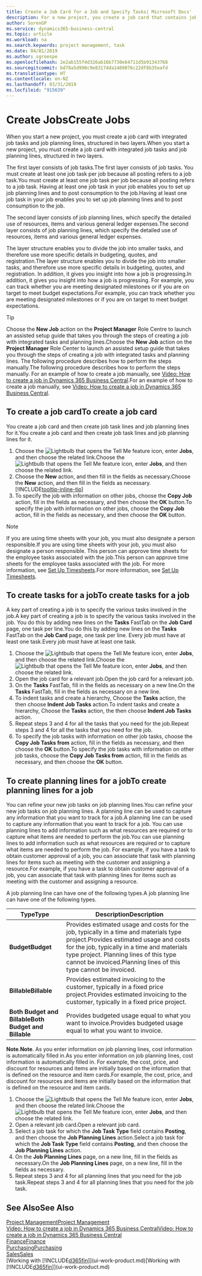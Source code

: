 ```yaml
---
title: Create a Job Card for a Job and Specify Tasks| Microsoft Docs'
description: For a new project, you create a job card that contains job tasks and planning lines, to help you manage progress and budgets.
author: SorenGP
ms.service: dynamics365-business-central
ms.topic: article
ms.workload: na
ms.search.keywords: project management, task
ms.date: 04/01/2019
ms.author: sgroespe
ms.openlocfilehash: 2e2ab155f4d326ab16b7730e64711d5b91343768
ms.sourcegitcommit: bd78a5d990c9e83174da1409076c22df8b35eafd
ms.translationtype: HT
ms.contentlocale: en-NZ
ms.lasthandoff: 03/31/2019
ms.locfileid: "915639"
---
```

# <a name="create-jobs"></a><span data-ttu-id="1cf36-103">Create Jobs</span><span class="sxs-lookup"><span data-stu-id="1cf36-103">Create Jobs</span></span>
<span data-ttu-id="1cf36-104">When you start a new project, you must create a job card with integrated job tasks and job planning lines, structured in two layers.</span><span class="sxs-lookup"><span data-stu-id="1cf36-104">When you start a new project, you must create a job card with integrated job tasks and job planning lines, structured in two layers.</span></span>  

<span data-ttu-id="1cf36-105">The first layer consists of job tasks.</span><span class="sxs-lookup"><span data-stu-id="1cf36-105">The first layer consists of job tasks.</span></span> <span data-ttu-id="1cf36-106">You must create at least one job task per job because all posting refers to a job task.</span><span class="sxs-lookup"><span data-stu-id="1cf36-106">You must create at least one job task per job because all posting refers to a job task.</span></span> <span data-ttu-id="1cf36-107">Having at least one job task in your job enables you to set up job planning lines and to post consumption to the job.</span><span class="sxs-lookup"><span data-stu-id="1cf36-107">Having at least one job task in your job enables you to set up job planning lines and to post consumption to the job.</span></span>

<span data-ttu-id="1cf36-108">The second layer consists of job planning lines, which specify the detailed use of resources, items and various general ledger expenses.</span><span class="sxs-lookup"><span data-stu-id="1cf36-108">The second layer consists of job planning lines, which specify the detailed use of resources, items and various general ledger expenses.</span></span>

<span data-ttu-id="1cf36-109">The layer structure enables you to divide the job into smaller tasks, and therefore use more specific details in budgeting, quotes, and registration.</span><span class="sxs-lookup"><span data-stu-id="1cf36-109">The layer structure enables you to divide the job into smaller tasks, and therefore use more specific details in budgeting, quotes, and registration.</span></span> <span data-ttu-id="1cf36-110">In addition, it gives you insight into how a job is progressing.</span><span class="sxs-lookup"><span data-stu-id="1cf36-110">In addition, it gives you insight into how a job is progressing.</span></span> <span data-ttu-id="1cf36-111">For example, you can track whether you are meeting designated milestones or if you are on target to meet budget expectations.</span><span class="sxs-lookup"><span data-stu-id="1cf36-111">For example, you can track whether you are meeting designated milestones or if you are on target to meet budget expectations.</span></span>

> [!TIP]
> <span data-ttu-id="1cf36-112">Choose the **New Job** action on the **Project Manager** Role Centre to launch an assisted setup guide that takes you through the steps of creating a job with integrated tasks and planning lines.</span><span class="sxs-lookup"><span data-stu-id="1cf36-112">Choose the **New Job** action on the **Project Manager** Role Center to launch an assisted setup guide that takes you through the steps of creating a job with integrated tasks and planning lines.</span></span> <span data-ttu-id="1cf36-113">The following procedure describes how to perform the steps manually.</span><span class="sxs-lookup"><span data-stu-id="1cf36-113">The following procedure describes how to perform the steps manually.</span></span> <span data-ttu-id="1cf36-114">For an example of how to create a job manually, see [Video: How to create a job in Dynamics 365 Business Central](https://www.youtube.com/watch?v=VqaPWr7BWmw).</span><span class="sxs-lookup"><span data-stu-id="1cf36-114">For an example of how to create a job manually, see [Video: How to create a job in Dynamics 365 Business Central](https://www.youtube.com/watch?v=VqaPWr7BWmw).</span></span>

## <a name="to-create-a-job-card"></a><span data-ttu-id="1cf36-115">To create a job card</span><span class="sxs-lookup"><span data-stu-id="1cf36-115">To create a job card</span></span>
<span data-ttu-id="1cf36-116">You create a job card and then create job task lines and job planning lines for it.</span><span class="sxs-lookup"><span data-stu-id="1cf36-116">You create a job card and then create job task lines and job planning lines for it.</span></span>

1. <span data-ttu-id="1cf36-117">Choose the ![Lightbulb that opens the Tell Me feature](media/ui-search/search_small.png "Tell me what you want to do") icon, enter **Jobs**, and then choose the related link.</span><span class="sxs-lookup"><span data-stu-id="1cf36-117">Choose the ![Lightbulb that opens the Tell Me feature](media/ui-search/search_small.png "Tell me what you want to do") icon, enter **Jobs**, and then choose the related link.</span></span>  
2. <span data-ttu-id="1cf36-118">Choose the **New** action, and then fill in the fields as necessary.</span><span class="sxs-lookup"><span data-stu-id="1cf36-118">Choose the **New** action, and then fill in the fields as necessary.</span></span> [!INCLUDE[tooltip-inline-tip](includes/tooltip-inline-tip_md.md)]
3. <span data-ttu-id="1cf36-119">To specify the job with information on other jobs, choose the **Copy Job** action, fill in the fields as necessary, and then choose the **OK** button.</span><span class="sxs-lookup"><span data-stu-id="1cf36-119">To specify the job with information on other jobs, choose the **Copy Job** action, fill in the fields as necessary, and then choose the **OK** button.</span></span>

> [!NOTE]  
>   <span data-ttu-id="1cf36-120">If you are using time sheets with your job, you must also designate a person responsible.</span><span class="sxs-lookup"><span data-stu-id="1cf36-120">If you are using time sheets with your job, you must also designate a person responsible.</span></span> <span data-ttu-id="1cf36-121">This person can approve time sheets for the employee tasks associated with the job.</span><span class="sxs-lookup"><span data-stu-id="1cf36-121">This person can approve time sheets for the employee tasks associated with the job.</span></span> <span data-ttu-id="1cf36-122">For more information, see [Set Up Timesheets](projects-how-setup-time-sheets.md).</span><span class="sxs-lookup"><span data-stu-id="1cf36-122">For more information, see [Set Up Timesheets](projects-how-setup-time-sheets.md).</span></span>

## <a name="to-create-tasks-for-a-job"></a><span data-ttu-id="1cf36-123">To create tasks for a job</span><span class="sxs-lookup"><span data-stu-id="1cf36-123">To create tasks for a job</span></span>
<span data-ttu-id="1cf36-124">A key part of creating a job is to specify the various tasks involved in the job.</span><span class="sxs-lookup"><span data-stu-id="1cf36-124">A key part of creating a job is to specify the various tasks involved in the job.</span></span> <span data-ttu-id="1cf36-125">You do this by adding new lines on the **Tasks** FastTab on the **Job Card** page, one task per line.</span><span class="sxs-lookup"><span data-stu-id="1cf36-125">You do this by adding new lines on the **Tasks** FastTab on the **Job Card** page, one task per line.</span></span> <span data-ttu-id="1cf36-126">Every job must have at least one task.</span><span class="sxs-lookup"><span data-stu-id="1cf36-126">Every job must have at least one task.</span></span>

1. <span data-ttu-id="1cf36-127">Choose the ![Lightbulb that opens the Tell Me feature](media/ui-search/search_small.png "Tell me what you want to do") icon, enter **Jobs**, and then choose the related link.</span><span class="sxs-lookup"><span data-stu-id="1cf36-127">Choose the ![Lightbulb that opens the Tell Me feature](media/ui-search/search_small.png "Tell me what you want to do") icon, enter **Jobs**, and then choose the related link.</span></span>
2. <span data-ttu-id="1cf36-128">Open the job card for a relevant job.</span><span class="sxs-lookup"><span data-stu-id="1cf36-128">Open the job card for a relevant job.</span></span>
3. <span data-ttu-id="1cf36-129">On the **Tasks** FastTab, fill in the fields as necessary on a new line.</span><span class="sxs-lookup"><span data-stu-id="1cf36-129">On the **Tasks** FastTab, fill in the fields as necessary on a new line.</span></span>
4. <span data-ttu-id="1cf36-130">To indent tasks and create a hierarchy, Choose the **Tasks** action, the then choose **Indent Job Tasks** action.</span><span class="sxs-lookup"><span data-stu-id="1cf36-130">To indent tasks and create a hierarchy, Choose the **Tasks** action, the then choose **Indent Job Tasks** action.</span></span>
5. <span data-ttu-id="1cf36-131">Repeat steps 3 and 4 for all the tasks that you need for the job.</span><span class="sxs-lookup"><span data-stu-id="1cf36-131">Repeat steps 3 and 4 for all the tasks that you need for the job.</span></span>
6. <span data-ttu-id="1cf36-132">To specify the job tasks with information on other job tasks, choose the **Copy Job Tasks from** action, fill in the fields as necessary, and then choose the **OK** button.</span><span class="sxs-lookup"><span data-stu-id="1cf36-132">To specify the job tasks with information on other job tasks, choose the **Copy Job Tasks from** action, fill in the fields as necessary, and then choose the **OK** button.</span></span>

## <a name="to-create-planning-lines-for-a-job"></a><span data-ttu-id="1cf36-133">To create planning lines for a job</span><span class="sxs-lookup"><span data-stu-id="1cf36-133">To create planning lines for a job</span></span>
<span data-ttu-id="1cf36-134">You can refine your new job tasks on job planning lines.</span><span class="sxs-lookup"><span data-stu-id="1cf36-134">You can refine your new job tasks on job planning lines.</span></span> <span data-ttu-id="1cf36-135">A planning line can be used to capture any information that you want to track for a job.</span><span class="sxs-lookup"><span data-stu-id="1cf36-135">A planning line can be used to capture any information that you want to track for a job.</span></span> <span data-ttu-id="1cf36-136">You can use planning lines to add information such as what resources are required or to capture what items are needed to perform the job.</span><span class="sxs-lookup"><span data-stu-id="1cf36-136">You can use planning lines to add information such as what resources are required or to capture what items are needed to perform the job.</span></span> <span data-ttu-id="1cf36-137">For example, if you have a task to obtain customer approval of a job, you can associate that task with planning lines for items such as meeting with the customer and assigning a resource.</span><span class="sxs-lookup"><span data-stu-id="1cf36-137">For example, if you have a task to obtain customer approval of a job, you can associate that task with planning lines for items such as meeting with the customer and assigning a resource.</span></span>  

<span data-ttu-id="1cf36-138">A job planning line can have one of the following types.</span><span class="sxs-lookup"><span data-stu-id="1cf36-138">A job planning line can have one of the following types.</span></span>  

| <span data-ttu-id="1cf36-139">Type</span><span class="sxs-lookup"><span data-stu-id="1cf36-139">Type</span></span> | <span data-ttu-id="1cf36-140">Description</span><span class="sxs-lookup"><span data-stu-id="1cf36-140">Description</span></span> |
| --- | --- |
| <span data-ttu-id="1cf36-141">**Budget**</span><span class="sxs-lookup"><span data-stu-id="1cf36-141">**Budget**</span></span> |<span data-ttu-id="1cf36-142">Provides estimated usage and costs for the job, typically in a time and materials type project.</span><span class="sxs-lookup"><span data-stu-id="1cf36-142">Provides estimated usage and costs for the job, typically in a time and materials type project.</span></span> <span data-ttu-id="1cf36-143">Planning lines of this type cannot be invoiced.</span><span class="sxs-lookup"><span data-stu-id="1cf36-143">Planning lines of this type cannot be invoiced.</span></span> |
| <span data-ttu-id="1cf36-144">**Billable**</span><span class="sxs-lookup"><span data-stu-id="1cf36-144">**Billable**</span></span> |<span data-ttu-id="1cf36-145">Provides estimated invoicing to the customer, typically in a fixed price project.</span><span class="sxs-lookup"><span data-stu-id="1cf36-145">Provides estimated invoicing to the customer, typically in a fixed price project.</span></span> |
| <span data-ttu-id="1cf36-146">**Both Budget and Billable**</span><span class="sxs-lookup"><span data-stu-id="1cf36-146">**Both Budget and Billable**</span></span> |<span data-ttu-id="1cf36-147">Provides budgeted usage equal to what you want to invoice.</span><span class="sxs-lookup"><span data-stu-id="1cf36-147">Provides budgeted usage equal to what you want to invoice.</span></span> |

<span data-ttu-id="1cf36-148">**Note**.</span><span class="sxs-lookup"><span data-stu-id="1cf36-148">**Note**.</span></span> <span data-ttu-id="1cf36-149">As you enter information on job planning lines, cost information is automatically filled in.</span><span class="sxs-lookup"><span data-stu-id="1cf36-149">As you enter information on job planning lines, cost information is automatically filled in.</span></span> <span data-ttu-id="1cf36-150">For example, the cost, price, and discount for resources and items are initially based on the information that is defined on the resource and item cards.</span><span class="sxs-lookup"><span data-stu-id="1cf36-150">For example, the cost, price, and discount for resources and items are initially based on the information that is defined on the resource and item cards.</span></span>

1. <span data-ttu-id="1cf36-151">Choose the ![Lightbulb that opens the Tell Me feature](media/ui-search/search_small.png "Tell me what you want to do") icon, enter **Jobs**, and then choose the related link.</span><span class="sxs-lookup"><span data-stu-id="1cf36-151">Choose the ![Lightbulb that opens the Tell Me feature](media/ui-search/search_small.png "Tell me what you want to do") icon, enter **Jobs**, and then choose the related link.</span></span>
2. <span data-ttu-id="1cf36-152">Open a relevant job card.</span><span class="sxs-lookup"><span data-stu-id="1cf36-152">Open a relevant job card.</span></span>
3. <span data-ttu-id="1cf36-153">Select a job task for which the **Job Task Type** field contains **Posting**, and then choose the **Job Planning Lines** action.</span><span class="sxs-lookup"><span data-stu-id="1cf36-153">Select a job task for which the **Job Task Type** field contains **Posting**, and then choose the **Job Planning Lines** action.</span></span>  
4. <span data-ttu-id="1cf36-154">On the **Job Planning Lines** page, on a new line, fill in the fields as necessary.</span><span class="sxs-lookup"><span data-stu-id="1cf36-154">On the **Job Planning Lines** page, on a new line, fill in the fields as necessary.</span></span>
5. <span data-ttu-id="1cf36-155">Repeat steps 3 and 4 for all planning lines that you need for the job task.</span><span class="sxs-lookup"><span data-stu-id="1cf36-155">Repeat steps 3 and 4 for all planning lines that you need for the job task.</span></span>

## <a name="see-also"></a><span data-ttu-id="1cf36-156">See Also</span><span class="sxs-lookup"><span data-stu-id="1cf36-156">See Also</span></span>

[<span data-ttu-id="1cf36-157">Project Management</span><span class="sxs-lookup"><span data-stu-id="1cf36-157">Project Management</span></span>](projects-manage-projects.md)  
[<span data-ttu-id="1cf36-158">Video: How to create a job in Dynamics 365 Business Central</span><span class="sxs-lookup"><span data-stu-id="1cf36-158">Video: How to create a job in Dynamics 365 Business Central</span></span>](https://www.youtube.com/watch?v=VqaPWr7BWmw)  
[<span data-ttu-id="1cf36-159">Finance</span><span class="sxs-lookup"><span data-stu-id="1cf36-159">Finance</span></span>](finance.md)  
[<span data-ttu-id="1cf36-160">Purchasing</span><span class="sxs-lookup"><span data-stu-id="1cf36-160">Purchasing</span></span>](purchasing-manage-purchasing.md)  
[<span data-ttu-id="1cf36-161">Sales</span><span class="sxs-lookup"><span data-stu-id="1cf36-161">Sales</span></span>](sales-manage-sales.md)  
<span data-ttu-id="1cf36-162">[Working with [!INCLUDE[d365fin](includes/d365fin_md.md)]](ui-work-product.md)</span><span class="sxs-lookup"><span data-stu-id="1cf36-162">[Working with [!INCLUDE[d365fin](includes/d365fin_md.md)]](ui-work-product.md)</span></span>  
